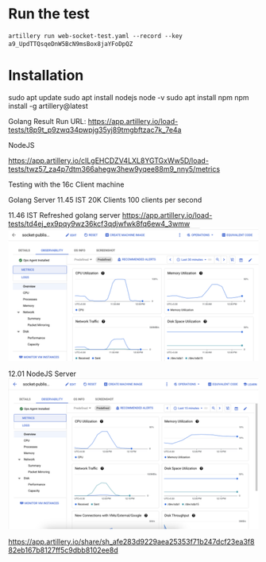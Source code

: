 # Run the test
    artillery run web-socket-test.yaml --record --key a9_UpdTTQsqeDnW5BcN9msBox8jaYFoDpQZ

# Installation
sudo apt update
sudo apt install nodejs
node -v
sudo apt install npm
npm install -g artillery@latest

Golang Result
    Run URL: https://app.artillery.io/load-tests/t8p9t_p9zwq34pwpjg35yj89tmgbftzac7k_7e4a


NodeJS

https://app.artillery.io/cILgEHCDZV4LXL8YGTGxWw5D/load-tests/twz57_za4p7dtm366ahegw3hew9yqee88m9_nny5/metrics



Testing with the 16c Client machine





Golang Server
11.45 IST
20K Clients 
100 clients per second

11.46 IST 
Refreshed golang server
https://app.artillery.io/load-tests/td4ej_ex9pqy9wz36kcf3qdjwfwk8fq6ew4_3wmw
![alt text](image.png)



12.01 
NodeJS Server
![alt text](image-1.png)

https://app.artillery.io/share/sh_afe283d9229aea25353f71b247dcf23ea3f882eb167b8127ff5c9dbb8102ee8d




